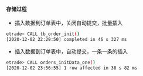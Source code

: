 #### 存储过程
- 插入数据到订单表中，关闭自动提交，批量插入

```bash
etrade> CALL tb_order_init()
[2020-12-02 22:29:50] completed in 46 s 327 ms
```

- 插入数据到订单表中，自动提交，一条一条的插入

```bash
etrade> CALL orders_initData_one()
[2020-12-02 23:56:55] 1 row affected in 38 s 82 ms
```